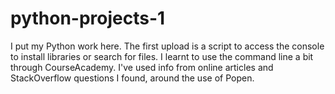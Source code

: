 # python-projects-1

I put my Python work here. The first upload is a script to access the console to install libraries or search for files. I learnt to use the command line a bit through CourseAcademy. I've used info from online articles and StackOverflow questions I found, around the use of Popen.
